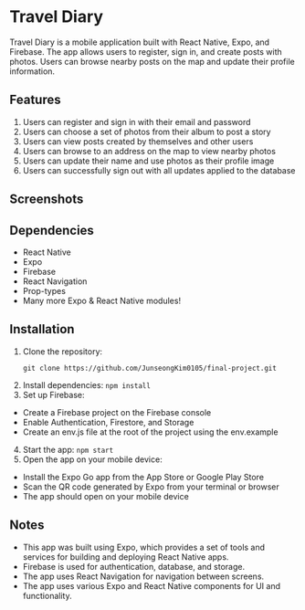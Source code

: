 # Travel Diary

Travel Diary is a mobile application built with React Native, Expo, and Firebase. The app allows users to register, sign in, and create posts with photos. Users can browse nearby posts on the map and update their profile information.

## Features

1. Users can register and sign in with their email and password
2. Users can choose a set of photos from their album to post a story
3. Users can view posts created by themselves and other users
4. Users can browse to an address on the map to view nearby photos
5. Users can update their name and use photos as their profile image
6. Users can successfully sign out with all updates applied to the database

## Screenshots

## Dependencies

- React Native
- Expo
- Firebase
- React Navigation
- Prop-types
- Many more Expo & React Native modules!

## Installation

1. Clone the repository:
   ```
   git clone https://github.com/JunseongKim0105/final-project.git
   ```
2. Install dependencies:
   `npm install`
3. Set up Firebase:

- Create a Firebase project on the Firebase console
- Enable Authentication, Firestore, and Storage
- Create an env.js file at the root of the project using the env.example

4. Start the app:
   `npm start`
5. Open the app on your mobile device:

- Install the Expo Go app from the App Store or Google Play Store
- Scan the QR code generated by Expo from your terminal or browser
- The app should open on your mobile device

## Notes

- This app was built using Expo, which provides a set of tools and services for building and deploying React Native apps.
- Firebase is used for authentication, database, and storage.
- The app uses React Navigation for navigation between screens.
- The app uses various Expo and React Native components for UI and functionality.
